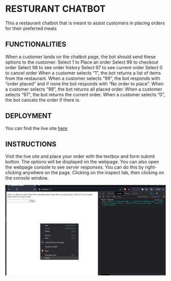 # RESTURANT CHATBOT
This a restaurant chatbot that is meant to assist customers in placing orders for their preferred meals

## FUNCTIONALITIES 
When a customer lands on the chatbot page, the bot should send these options to the customer:
Select 1 to Place an order
Select 99 to checkout order
Select 98 to see order history
Select 97 to see current order
Select 0 to cancel order
When a customer selects “1”, the bot returns a list of items from the restaurant. 
When a customer selects “99”, the bot responds with “order placed” and if none the bot responds with “No order to place”. 
When a customer selects “98”, the bot returns all placed order.
When a customer selects “97”, the bot returns the current order.
When a customer selects “0”, the bot cancels the order if there is.

## DEPLOYMENT 
You can find the live site [here](https://restaurantchatbot-production.up.railway.app/)

## INSTRUCTIONS 
Visit the live site and place your order with the textbox and form submit button.
The options will be displayed on the webpage. 
You can also open the webpage console to see server responses. You can do this by right-clicking anywhere on the page. Clicking on the inspect tab, then clicking on the console window. 

![](pic.png)

